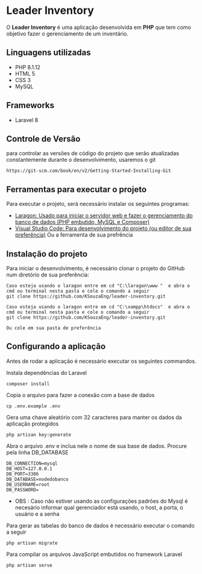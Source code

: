 # Leader Inventory


O **Leader Inventory** é uma aplicação desenvolvida em **PHP**  que tem como objetivo fazer o gerenciamento de um inventário.

## Linguagens utilizadas

- PHP 8.1.12
- HTML 5
- CSS 3
- MySQL

## Frameworks
- Laravel 8

## Controle de Versão
para controlar as versões de código do  projeto que serão atualizadas constantemente durante o desenvolvimento, usaremos o git
```
https://git-scm.com/book/en/v2/Getting-Started-Installing-Git
```

## Ferramentas para executar o projeto

Para executar o projeto, será necessário instalar os seguintes programas:
- [Laragon: Usado para iniciar o servidor web e fazer o gerenciamento do banco de dados (PHP embutido, MySQL  e Composer)](https://laragon.org/download/index.html)
- [Visual Studio Code: Para desenvolvimento do projeto (ou editor de sua preferência)](https://code.visualstudio.com/download)
Ou a ferramenta de sua prefrência

## Instalação do projeto

Para iniciar o desenvolvimento, é necessário clonar o projeto do GitHub num diretório de sua preferência:
```shell
Caso esteja usando o laragon entre em cd "C:\laragon\www "  e abra o cmd ou terminal nesta pasta e cole o comando a seguir  
git clone https://github.com/KSouzaEng/leader-inventory.git

Caso esteja usando o laragon entre em cd "C:\xampp\htdocs"  e abra o cmd ou terminal nesta pasta e cole o comando a seguir
git clone https://github.com/KSouzaEng/leader-inventory.git

Ou cole em sua pasta de preferência
```

## Configurando a aplicação 

Antes de rodar a aplicação é necessário executar os seguintes commandos.

Instala dependências do Laravel
```shell
composer install
```
Copia o arquivo para fazer a conexão com a base de dados
```shell
cp .env.example .env
```

Gera uma chave aleatório com 32 caracteres para manter os dados da aplicação protegidos
```shell
php artisan key:generate
```
Abra o arquivo .env e inclua nele o nome de sua base de dados. Procure pela linha DB_DATABASE
```shell
DB_CONNECTION=mysql
DB_HOST=127.0.0.1
DB_PORT=3306
DB_DATABASE=nodedobanco
DB_USERNAME=root
DB_PASSWORD=
```
- OBS : Caso não estiver usando as configurações padrões do Mysql é necesário informar qual gerenciador está usando, o host, a porta, o usuário e a senha


Para gerar as tabelas do banco de dados é necessário executar o comando a seguir
```shell
php artisan migrate
```

Para compilar os arquivos JavaScript embutidos no framework Laravel
```shell
php artisan serve
```


